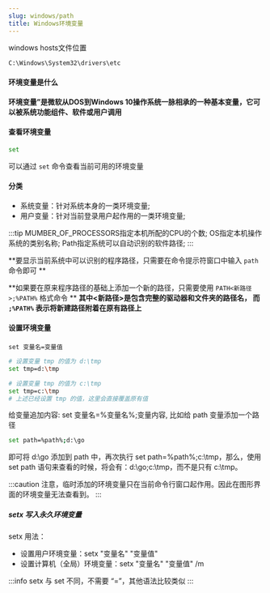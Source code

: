 ```yaml
---
slug: windows/path
title: Windows环境变量
---
```


windows hosts文件位置

```bash
C:\Windows\System32\drivers\etc
```

#### 环境变量是什么

**环境变量”是微软从DOS到Windows 10操作系统一脉相承的一种基本变量，它可以被系统功能组件、软件或用户调用**

#### 查看环境变量

```bash
set
```
可以通过 `set` 命令查看当前可用的环境变量


#### 分类

* 系统变量：针对系统本身的一类环境变量;
* 用户变量：针对当前登录用户起作用的一类环境变量;

:::tip
    MUMBER_OF_PROCESSORS指定本机所配的CPU的个数;
    OS指定本机操作系统的类别名称;
    Path指定系统可以自动识别的软件路径;
:::

**要显示当前系统中可以识别的程序路径，只需要在命令提示符窗口中输入 `path` 命令即可 **

**如果要在原来程序路径的基础上添加一个新的路径，只需要使用  `PATH<新路径>;%PATH%` 格式命令 **
**其中<新路径>是包含完整的驱动器和文件夹的路径名， 而 `;%PATH%` 表示将新建路径附着在原有路径上**


#### 设置环境变量

`set 变量名=变量值`

```bash
# 设置变量 tmp 的值为 d:\tmp
set tmp=d:\tmp

# 设置变量 tmp 的值为 c:\tmp
set tmp=c:\tmp
# 上述已经设置 tmp 的值，这里会直接覆盖原有值

```

给变量追加内容: set 变量名=%变量名%;变量内容, 比如给 path 变量添加一个路径


```bash
set path=%path%;d:\go
```

即可将 d:\go 添加到 path 中，再次执行 set path=%path%;c:\tmp，那么，使用 set path 语句来查看的时候，将会有：d:\go;c:\tmp，而不是只有 c:\tmp。

:::caution
注意，临时添加的环境变量只在当前命令行窗口起作用。因此在图形界面的环境变量无法查看到。
:::


##### setx 写入永久环境变量

setx 用法：

* 设置用户环境变量：setx "变量名" "变量值"
* 设置计算机（全局）环境变量：setx "变量名" "变量值" /m

:::info
setx 与 set 不同，不需要 “=”，其他语法比较类似
:::
























